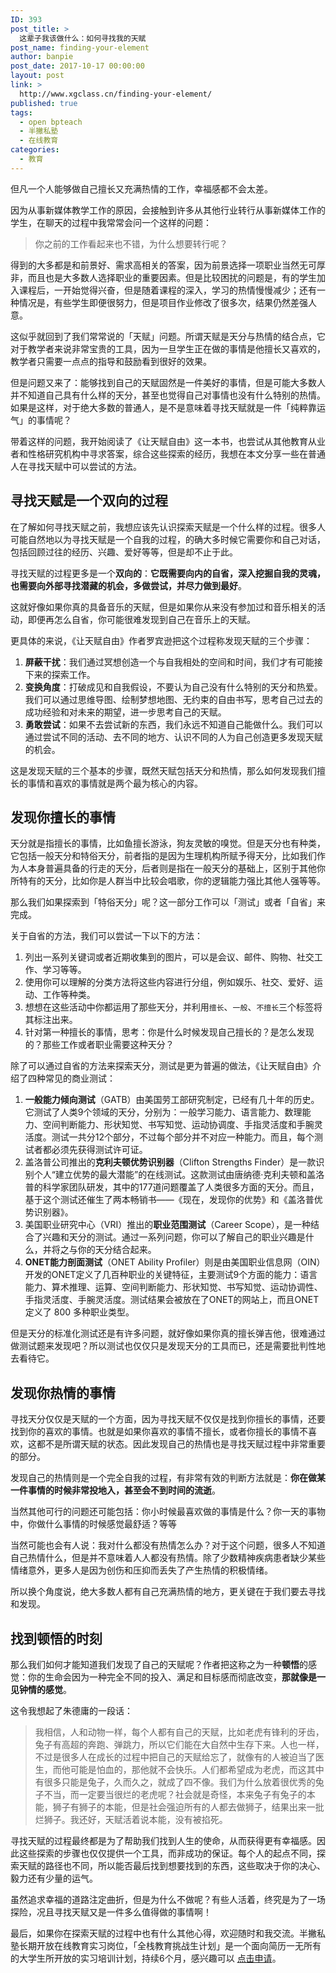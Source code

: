 ```yaml
---
ID: 393
post_title: >
  这辈子我该做什么：如何寻找我的天赋
post_name: finding-your-element
author: banpie
post_date: 2017-10-17 00:00:00
layout: post
link: >
  http://www.xgclass.cn/finding-your-element/
published: true
tags:
  - open bpteach
  - 半撇私塾
  - 在线教育
categories:
  - 教育
---
```

但凡一个人能够做自己擅长又充满热情的工作，幸福感都不会太差。

因为从事新媒体教学工作的原因，会接触到许多从其他行业转行从事新媒体工作的学生，在聊天的过程中我常常会问一个这样的问题：

> 你之前的工作看起来也不错，为什么想要转行呢？

得到的大多都是和前景好、需求高相关的答案，因为前景选择一项职业当然无可厚非，而且也是大多数人选择职业的重要因素。但是比较困扰的问题是，有的学生加入课程后，一开始觉得兴奋，但是随着课程的深入，学习的热情慢慢减少；还有一种情况是，有些学生即便很努力，但是项目作业修改了很多次，结果仍然差强人意。

这似乎就回到了我们常常说的「天赋」问题。所谓天赋是天分与热情的结合点，它对于教学者来说非常宝贵的工具，因为一旦学生正在做的事情是他擅长又喜欢的，教学者只需要一点点的指导和鼓励看到很好的效果。

但是问题又来了：能够找到自己的天赋固然是一件美好的事情，但是可能大多数人并不知道自己具有什么样的天分，甚至也觉得自己对事情也没有什么特别的热情。如果是这样，对于绝大多数的普通人，是不是意味着寻找天赋就是一件「纯粹靠运气」的事情呢？

带着这样的问题，我开始阅读了《让天赋自由》这一本书，也尝试从其他教育从业者和性格研究机构中寻求答案，综合这些探索的经历，我想在本文分享一些在普通人在寻找天赋中可以尝试的方法。

## 寻找天赋是一个双向的过程

在了解如何寻找天赋之前，我想应该先认识探索天赋是一个什么样的过程。很多人可能自然地以为寻找天赋是一个自我的过程，的确大多时候它需要你和自己对话，包括回顾过往的经历、兴趣、爱好等等，但是却不止于此。

寻找天赋的过程更多是一个**双向的**：**它既需要向内的自省，深入挖掘自我的灵魂，也需要向外部寻找潜藏的机会，多做尝试，并尽力做到最好**。

这就好像如果你真的具备音乐的天赋，但是如果你从来没有参加过和音乐相关的活动，即便再怎么自省，你可能很难发现到自己在音乐上的天赋。

更具体的来说，《让天赋自由》作者罗宾逊把这个过程称发现天赋的三个步骤：

1.  **屏蔽干扰**：我们通过冥想创造一个与自我相处的空间和时间，我们才有可能接下来的探索工作。
2.  **变换角度**：打破成见和自我假设，不要认为自己没有什么特别的天分和热爱。我们可以通过思维导图、绘制梦想地图、无约束的自由书写，思考自己过去的成功经验和对未来的期望，进一步思考自己的天赋。
3.  **勇敢尝试**：如果不去尝试新的东西，我们永远不知道自己能做什么。我们可以通过尝试不同的活动、去不同的地方、认识不同的人为自己创造更多发现天赋的机会。

这是发现天赋的三个基本的步骤，既然天赋包括天分和热情，那么如何发现我们擅长的事情和喜欢的事情就是两个最为核心的内容。

## 发现你擅长的事情

天分就是指擅长的事情，比如鱼擅长游泳，狗友灵敏的嗅觉。但是天分也有种类，它包括一般天分和特俗天分，前者指的是因为生理机构所赋予得天分，比如我们作为人本身普遍具备的行走的天分，后者则是指在一般天分的基础上，区别于其他你所特有的天分，比如你是人群当中比较会唱歌，你的逻辑能力强比其他人强等等。

那么我们如果探索到「特俗天分」呢？这一部分工作可以「测试」或者「自省」来完成。

关于自省的方法，我们可以尝试一下以下的方法：

1.  列出一系列关键词或者近期收集到的图片，可以是会议、邮件、购物、社交工作、学习等等。
2.  使用你可以理解的分类方法将这些内容进行分组，例如娱乐、社交、爱好、运动、工作等种类。
3.  想想在这些活动中你都运用了那些天分，并利用`擅长`、`一般`、`不擅长`三个标签将其标注出来。
4.  针对第一种擅长的事情，思考：你是什么时候发现自己擅长的？是怎么发现的？那些工作或者职业需要这种天分？

除了可以通过自省的方法来探索天分，测试是更为普遍的做法，《让天赋自由》介绍了四种常见的商业测试：

1.  **一般能力倾向测试**（GATB）由美国劳工部研究制定，已经有几十年的历史。它测试了人类9个领域的天分，分别为：一般学习能力、语言能力、数理能力、空间判断能力、形状知觉、书写知觉、运动协调度、手指灵活度和手腕灵活度。测试一共分12个部分，不过每个部分并不对应一种能力。而且，每个测试者都必须先获得测试许可证。
2.  盖洛普公司推出的**克利夫顿优势识别器**（Clifton Strengths Finder）是一款识别个人“建立优势的最大潜能”的在线测试。这款测试由唐纳德·克利夫顿和盖洛普的科学家团队研发，其中的177道问题覆盖了人类很多方面的天分。而且，基于这个测试还催生了两本畅销书——《现在，发现你的优势》和《盖洛普优势识别器》。
3.  美国职业研究中心（VRI）推出的**职业范围测试**（Career Scope），是一种结合了兴趣和天分的测试。通过一系列问题，你可以了解自己的职业兴趣是什么，并将之与你的天分结合起来。
4.  **ONET能力剖面测试**（ONET Ability Profiler）则是由美国职业信息网（OIN）开发的ONET定义了几百种职业的关键特征，主要测试9个方面的能力：语言能力、算术推理、运算、空间判断能力、形状知觉、书写知觉、运动协调性、手指灵活度、手腕灵活度。测试结果会被放在了ONET的网站上，而且ONET定义了 800 多种职业类型。

但是天分的标准化测试还是有许多问题，就好像如果你真的擅长弹吉他，很难通过做测试题来发现吧？所以测试也仅仅只是发现天分的工具而已，还是需要批判性地去看待它。

## 发现你热情的事情

寻找天分仅仅是天赋的一个方面，因为寻找天赋不仅仅是找到你擅长的事情，还要找到你的喜欢的事情。也就是如果你喜欢的事情不擅长，或者你擅长的事情不喜欢，这都不是所谓天赋的状态。因此发现自己的热情也是寻找天赋过程中非常重要的部分。

发现自己的热情则是一个完全自我的过程，有非常有效的判断方法就是：**你在做某一件事情的时候非常投地入，甚至会不到时间的流逝**。

当然其他可行的问题还可能包括：你小时候最喜欢做的事情是什么？你一天的事物中，你做什么事情的时候感觉最舒适？等等

当然可能也会有人说：我对什么都没有热情怎么办？对于这个问题，很多人不知道自己热情什么，但是并不意味着人人都没有热情。除了少数精神疾病患者缺少某些情绪意外，更多人是因为创伤和压抑而丢失了产生热情的积极情绪。

所以换个角度说，绝大多数人都有自己充满热情的地方，更关键在于我们要去寻找和发现。

## 找到顿悟的时刻

那么我们如何才能知道我们发现了自己的天赋呢？作者把这称之为一种**顿悟**的感觉：你的生命会因为一种完全不同的投入、满足和目标感而彻底改变，**那就像是一见钟情的感觉**。

这令我想起了朱德庸的一段话：

> 我相信，人和动物一样，每个人都有自己的天赋，比如老虎有锋利的牙齿，兔子有高超的奔跑、弹跳力，所以它们能在大自然中生存下来。人也一样，不过是很多人在成长的过程中把自己的天赋给忘了，就像有的人被迫当了医生，而他可能是怕血的，那他就不会快乐。人们都希望成为老虎，而这其中有很多只能是兔子，久而久之，就成了四不像。我们为什么放着很优秀的兔子不当，而一定要当很烂的老虎呢？社会就是奇怪，本来兔子有兔子的本能，狮子有狮子的本能，但是社会强迫所有的人都去做狮子，结果出来一批烂狮子。我还好，天赋活着说本能，没有被掐死。

寻找天赋的过程最终都是为了帮助我们找到人生的使命，从而获得更有幸福感。因此这些探索的步骤也仅仅提供一个工具，而非成功的保证。每个人的起点不同，探索天赋的路径也不同，所以能否最后找到想要找到的东西，这些取决于你的决心、毅力还有少量的运气。

虽然追求幸福的道路注定曲折，但是为什么不做呢？有些人活着，终究是为了一场探险，况且寻找天赋又是一件多么值得做的事情啊！

最后，如果你在探索天赋的过程中也有什么其他心得，欢迎随时和我交流。半撇私塾长期开放在线教育实习岗位，「全栈教育挑战生计划」是一个面向简历一无所有的大学生所开放的实习培训计划，持续6个月，感兴趣可以 [点击申请][1]。

 [1]: http://www.bpteach.com/join-us?utm_source=bpteach.com&utm_medium=referral&utm_campaign=fsec-bp&utm_term=element&utm_content=textlink